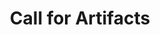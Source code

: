 ---
title: Call for Artifacts
order: 10
redirect_to: https://www.usenix.org/conference/usenixsecurity20/call-for-artifacts
---